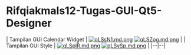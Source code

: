 # Rifqiakmals12-Tugas-GUI-Qt5-Designer
| Tampilan GUI Calendar Widget | [![qLSsN1.md.png](https://iili.io/qLSsN1.md.png)](https://freeimage.host/i/qLSsN1) [![qLSZog.md.png](https://iili.io/qLSZog.md.png)](https://freeimage.host/i/qLSZog) |
| Tampilan GUI Style | [![qLSplR.md.png](https://iili.io/qLSplR.md.png)](https://freeimage.host/i/qLSplR) [![qLSySp.md.png](https://iili.io/qLSySp.md.png)](https://freeimage.host/i/qLSySp) |
|--|--|
